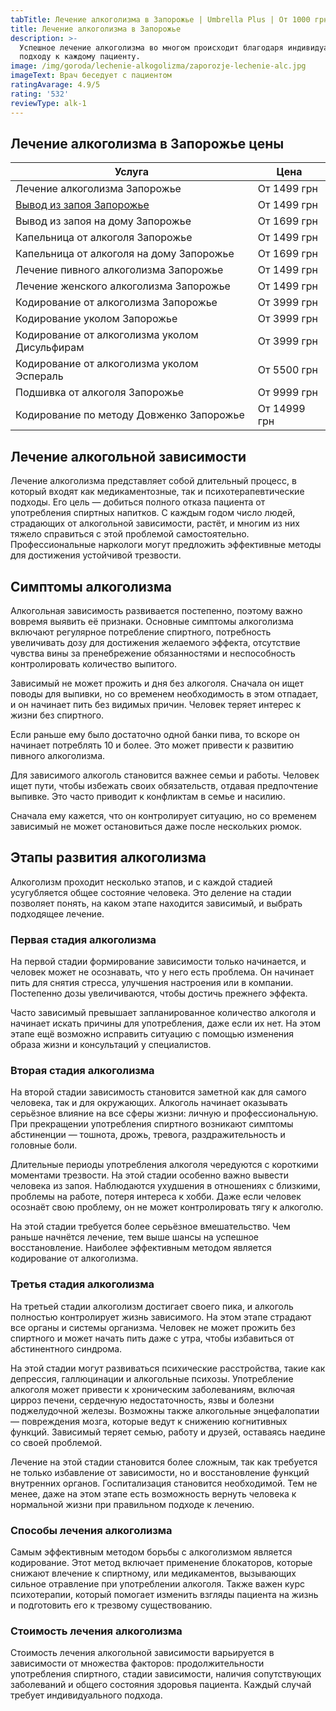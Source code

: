 ```yaml
---
tabTitle: Лечение алкоголизма в Запорожье | Umbrella Plus | От 1000 грн
title: Лечение алкоголизма в Запорожье
description: >-
  Успешное лечение алкоголизма во многом происходит благодаря индивидуальному
  подходу к каждому пациенту.
image: /img/goroda/lechenie-alkogolizma/zaporozje-lechenie-alc.jpg
imageText: Врач беседует с пациентом
ratingAvarage: 4.9/5
rating: '532'
reviewType: alk-1
---
```


## Лечение алкоголизма в Запорожье цены

| Услуга                                               | Цена         |
| ---------------------------------------------------- | ------------ |
| Лечение алкоголизма Запорожье                        | От 1499 грн  |
| [Вывод из запоя Запорожье](vivod-iz-zapoia-zaparoje) | От 1499 грн  |
| Вывод из запоя на дому Запорожье                     | От 1699 грн  |
| Капельница от алкоголя Запорожье                     | От 1499 грн  |
| Капельница от алкоголя на дому Запорожье             | От 1699 грн  |
| Лечение пивного алкоголизма Запорожье                | От 1499 грн  |
| Лечение женского алкоголизма Запорожье               | От 1499 грн  |
| Кодирование от алкоголизма Запорожье                 | От 3999 грн  |
| Кодирование уколом Запорожье                         | От 3999 грн  |
| Кодирование от алкоголизма уколом Дисульфирам        | От 3999 грн  |
| Кодирование от алкоголизма уколом Эспераль           | От 5500 грн  |
| Подшивка от алкоголя Запорожье                       | От 9999 грн  |
| Кодирование по методу Довженко Запорожье             | От 14999 грн |

## Лечение алкогольной зависимости

Лечение алкоголизма представляет собой длительный процесс, в который входят как медикаментозные, так и психотерапевтические подходы. Его цель — добиться полного отказа пациента от употребления спиртных напитков. С каждым годом число людей, страдающих от алкогольной зависимости, растёт, и многим из них тяжело справиться с этой проблемой самостоятельно. Профессиональные наркологи могут предложить эффективные методы для достижения устойчивой трезвости.

## Симптомы алкоголизма

Алкогольная зависимость развивается постепенно, поэтому важно вовремя выявить её признаки. Основные симптомы алкоголизма включают регулярное потребление спиртного, потребность увеличивать дозу для достижения желаемого эффекта, отсутствие чувства вины за пренебрежение обязанностями и неспособность контролировать количество выпитого.

Зависимый не может прожить и дня без алкоголя. Сначала он ищет поводы для выпивки, но со временем необходимость в этом отпадает, и он начинает пить без видимых причин. Человек теряет интерес к жизни без спиртного.

Если раньше ему было достаточно одной банки пива, то вскоре он начинает потреблять 10 и более. Это может привести к развитию пивного алкоголизма.

Для зависимого алкоголь становится важнее семьи и работы. Человек ищет пути, чтобы избежать своих обязательств, отдавая предпочтение выпивке. Это часто приводит к конфликтам в семье и насилию.

Сначала ему кажется, что он контролирует ситуацию, но со временем зависимый не может остановиться даже после нескольких рюмок.

## Этапы развития алкоголизма

Алкоголизм проходит несколько этапов, и с каждой стадией усугубляется общее состояние человека. Это деление на стадии позволяет понять, на каком этапе находится зависимый, и выбрать подходящее лечение.

### Первая стадия алкоголизма

На первой стадии формирование зависимости только начинается, и человек может не осознавать, что у него есть проблема. Он начинает пить для снятия стресса, улучшения настроения или в компании. Постепенно дозы увеличиваются, чтобы достичь прежнего эффекта.

Часто зависимый превышает запланированное количество алкоголя и начинает искать причины для употребления, даже если их нет. На этом этапе ещё возможно исправить ситуацию с помощью изменения образа жизни и консультаций у специалистов.

### Вторая стадия алкоголизма

На второй стадии зависимость становится заметной как для самого человека, так и для окружающих. Алкоголь начинает оказывать серьёзное влияние на все сферы жизни: личную и профессиональную. При прекращении употребления спиртного возникают симптомы абстиненции — тошнота, дрожь, тревога, раздражительность и головные боли.

Длительные периоды употребления алкоголя чередуются с короткими моментами трезвости. На этой стадии особенно важно вывести человека из запоя. Наблюдаются ухудшения в отношениях с близкими, проблемы на работе, потеря интереса к хобби. Даже если человек осознаёт свою проблему, он не может контролировать тягу к алкоголю.

На этой стадии требуется более серьёзное вмешательство. Чем раньше начнётся лечение, тем выше шансы на успешное восстановление. Наиболее эффективным методом является кодирование от алкоголизма.

### Третья стадия алкоголизма

На третьей стадии алкоголизм достигает своего пика, и алкоголь полностью контролирует жизнь зависимого. На этом этапе страдают все органы и системы организма. Человек не может прожить без спиртного и может начать пить даже с утра, чтобы избавиться от абстинентного синдрома.

На этой стадии могут развиваться психические расстройства, такие как депрессия, галлюцинации и алкогольные психозы. Употребление алкоголя может привести к хроническим заболеваниям, включая цирроз печени, сердечную недостаточность, язвы и болезни поджелудочной железы. Возможны также алкогольные энцефалопатии — повреждения мозга, которые ведут к снижению когнитивных функций. Зависимый теряет семью, работу и друзей, оставаясь наедине со своей проблемой.

Лечение на этой стадии становится более сложным, так как требуется не только избавление от зависимости, но и восстановление функций внутренних органов. Госпитализация становится необходимой. Тем не менее, даже на этом этапе есть возможность вернуть человека к нормальной жизни при правильном подходе к лечению.

### Способы лечения алкоголизма

Самым эффективным методом борьбы с алкоголизмом является кодирование. Этот метод включает применение блокаторов, которые снижают влечение к спиртному, или медикаментов, вызывающих сильное отравление при употреблении алкоголя. Также важен курс психотерапии, который помогает изменить взгляды пациента на жизнь и подготовить его к трезвому существованию.

### Стоимость лечения алкоголизма

Стоимость лечения алкогольной зависимости варьируется в зависимости от множества факторов: продолжительности употребления спиртного, стадии зависимости, наличия сопутствующих заболеваний и общего состояния здоровья пациента. Каждый случай требует индивидуального подхода.
